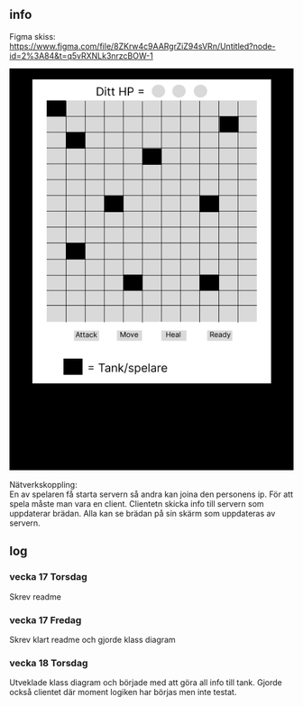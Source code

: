 
## info
Figma skiss: https://www.figma.com/file/8ZKrw4c9AARgrZiZ94sVRn/Untitled?node-id=2%3A84&t=q5vRXNLk3nrzcBOW-1

![Alt text](gui_design.png)

Nätverkskoppling:  
En av spelaren få starta servern så andra kan joina den personens ip.
För att spela måste man vara en client.
Clientetn skicka info till servern som uppdaterar brädan.
Alla kan se brädan på sin skärm som uppdateras av servern. 

## log
### vecka 17 Torsdag
Skrev readme 

### vecka 17 Fredag
Skrev klart readme och gjorde klass diagram 

### vecka 18 Torsdag
Utveklade klass diagram och började med att göra all info till tank.
Gjorde också clientet där moment logiken har börjas men inte testat.